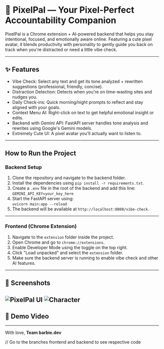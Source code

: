 # 🎀 PixelPal — Your Pixel-Perfect Accountability Companion

PixelPal is a Chrome extension + AI-powered backend that helps you stay intentional, focused, and emotionally aware online. Featuring a cute pixel avatar, it blends productivity with personality to gently guide you back on track when you're distracted or need a little vibe check.

---

## ✨ Features

- Vibe Check: Select any text and get its tone analyzed + rewritten suggestions (professional, friendly, concise).
- Distraction Detection: Detects when you're on time-wasting sites and nudges you.
- Daily Check-ins: Quick morning/night prompts to reflect and stay aligned with your goals.
- Context Menu AI: Right-click on text to get helpful emotional insight or edits.
- Backend with Gemini API: FastAPI server handles tone analysis and rewrites using Google's Gemini models.
- Extremely Cute UI: A pixel avatar you'll actually want to listen to.

---

## How to Run the Project

### Backend Setup

1. Clone the repository and navigate to the backend folder.
2. Install the dependencies using `pip install -r requirements.txt`.
3. Create a `.env` file in the root of the backend and add this line:  
   `GEMINI_API_KEY=your_key_here`
4. Start the FastAPI server using:  
   `uvicorn main:app --reload`
5. The backend will be available at `http://localhost:8000/vibe-check`.

---

### Frontend (Chrome Extension)

1. Navigate to the `extension` folder inside the project.
2. Open Chrome and go to `chrome://extensions`.
3. Enable Developer Mode using the toggle on the top right.
4. Click "Load unpacked" and select the `extension` folder.
5. Make sure the backend server is running to enable vibe check and other AI features.

---

## 📸 Screenshots

![PixelPal UI](https://github.com/user-attachments/assets/2c46f10e-9370-459c-b373-a213b88a9cfa)
![Character](https://github.com/user-attachments/assets/023d6308-6c52-4fac-a298-40e0a6048854)
---

## 🎥 Demo Video

---

With love, **Team barbie.dev**

// Go to the branches frontend and backend to see respective code
